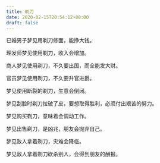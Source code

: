 ```yaml
---
title: 剃刀
date: 2020-02-15T20:54:12+08:00
draft: false
---
```


已婚男子梦见用剃刀修面，能挣大钱。



理发师梦见使用剃刀，收入会增加。



商人梦见使用剃刀，不久要出国，而全能发大财。



官员梦见使用剃刀，不久要升官进爵。



梦见使用断裂的剃刀，生意会倒闭。



梦见刮脸时剃刀拉破了皮，要想取得胜利，必须付出艰苦的努力。



梦见购买剃刀，意味着会调动工作。



梦见出售剃刀，是凶兆，朋友会抛弃自己。



梦见敌人拿着剃刀，灾难会降临。



梦见敌人拿着剃刀砍杀别人，会得到朋友的酬报。

